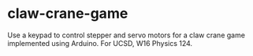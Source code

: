 # claw-crane-game
Use a keypad to control stepper and servo motors for a claw crane game implemented using Arduino. For UCSD, W16 Physics 124.
